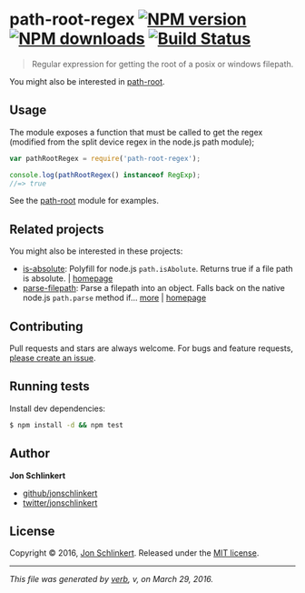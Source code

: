 # path-root-regex [![NPM version](https://img.shields.io/npm/v/path-root-regex.svg?style=flat)](https://www.npmjs.com/package/path-root-regex) [![NPM downloads](https://img.shields.io/npm/dm/path-root-regex.svg?style=flat)](https://npmjs.org/package/path-root-regex) [![Build Status](https://img.shields.io/travis/regexhq/path-root-regex.svg?style=flat)](https://travis-ci.org/regexhq/path-root-regex)

> Regular expression for getting the root of a posix or windows filepath.

You might also be interested in [path-root](https://github.com/jonschlinkert/path-root).

## Usage

The module exposes a function that must be called to get the regex (modified from the split device regex in the node.js path module);

```js
var pathRootRegex = require('path-root-regex');

console.log(pathRootRegex() instanceof RegExp);
//=> true
```

See the [path-root](https://github.com/jonschlinkert/path-root) module for examples.

## Related projects

You might also be interested in these projects:

* [is-absolute](https://www.npmjs.com/package/is-absolute): Polyfill for node.js `path.isAbolute`. Returns true if a file path is absolute. | [homepage](https://github.com/jonschlinkert/is-absolute)
* [parse-filepath](https://www.npmjs.com/package/parse-filepath): Parse a filepath into an object. Falls back on the native node.js `path.parse` method if… [more](https://www.npmjs.com/package/parse-filepath) | [homepage](https://github.com/jonschlinkert/parse-filepath)

## Contributing

Pull requests and stars are always welcome. For bugs and feature requests, [please create an issue](https://github.com/jonschlinkert/path-root-regex/issues/new).

## Running tests

Install dev dependencies:

```sh
$ npm install -d && npm test
```

## Author

**Jon Schlinkert**

* [github/jonschlinkert](https://github.com/jonschlinkert)
* [twitter/jonschlinkert](http://twitter.com/jonschlinkert)

## License

Copyright © 2016, [Jon Schlinkert](https://github.com/jonschlinkert).
Released under the [MIT license](https://github.com/regexhq/path-root-regex/blob/master/LICENSE).

***

_This file was generated by [verb](https://github.com/verbose/verb), v, on March 29, 2016._